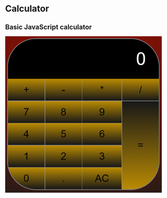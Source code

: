 # Calculator
## Basic JavaScript calculator



![Calc](https://github.com/barakle2401/Calculator/blob/master/calculator.PNG)

